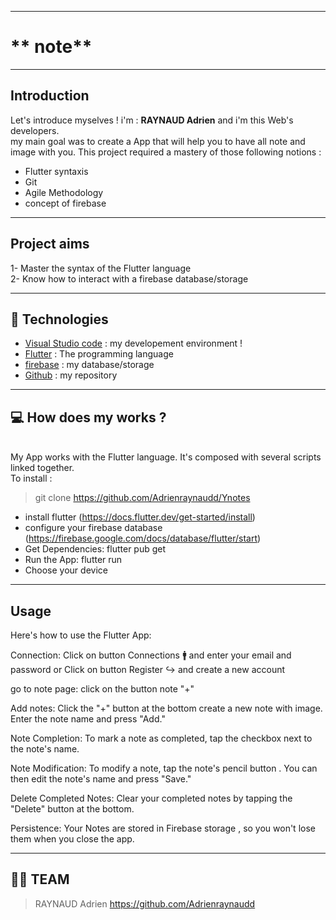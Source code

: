 ***
# ** note** 

***

## **Introduction**
Let's introduce myselves ! i'm : **RAYNAUD Adrien** and i'm this Web's developers.</br>
my main goal was to create a App that will help you to have all note and image with you.
This project required a mastery of those following notions :
- Flutter syntaxis
- Git
- Agile Methodology
- concept of firebase
***

## **Project aims**

1- Master the syntax of the Flutter language</br>
2- Know how to interact with a firebase database/storage </br>

***

## 🤖 **Technologies** 
- [Visual Studio code](https://code.visualstudio.com/) : my developement environment !
- [Flutter](https://flutter.dev/) : The programming language
- [firebase](https://firebase.google.com/) : my database/storage
- [Github](https://github.com/) : my repository

***

## 💻 **How does my works ?**
</br>
My App works with the Flutter language. It's composed with several scripts linked together.</br>
To install :

> git clone https://github.com/Adrienraynaudd/Ynotes
- install flutter (https://docs.flutter.dev/get-started/install)
- configure your firebase database (https://firebase.google.com/docs/database/flutter/start)
- Get Dependencies: flutter pub get
- Run the App: flutter run
- Choose your device

***

## **Usage**
Here's how to use the  Flutter App:

Connection: Click on button Connections :mens: and enter your email and password or Click on button Register :arrow_right_hook: and create a new account

go to note page: click on the button note "+"

Add notes: Click the "+" button at the  bottom create a new note with image. Enter the note name and press "Add."

Note Completion: To mark a note as completed, tap the checkbox next to the note's name.

Note Modification: To modify a note, tap the note's pencil button . You can then edit the note's name and press "Save."

Delete Completed Notes: Clear your completed notes by tapping the "Delete" button at the bottom.

Persistence: Your Notes are stored in Firebase storage , so you won't lose them when you close the app.

***
## 👨‍💻 TEAM
>RAYNAUD Adrien  https://github.com/Adrienraynaudd
